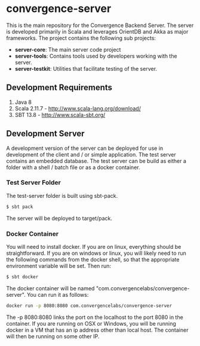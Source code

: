 # convergence-server
This is the main repository for the Convergence Backend Server.  The server is developed primarily in Scala and leverages OrientDB and Akka as major frameworks. The project contains the following sub projects:

  * **server-core**: The main server code project
  * **server-tools**: Contains tools used by developers working with the server.
  * **server-testkit**: Utilities that facilitate testing of the server.

## Development Requirements

 1. Java 8
 2. Scala 2.11.7 - http://www.scala-lang.org/download/
 3. SBT 13.8 - http://www.scala-sbt.org/
 

## Development Server

A development version of the server can be deployed for use in development of the client and / or simple application.  The test server contains an embedded database.  The test server can be build as either a folder with a shell / batch file or as a docker container.  

### Test Server Folder
The test-server folder is built using sbt-pack.

```bash
$ sbt pack
```

The server will be deployed to target/pack.

### Docker Container
You will need to install docker.  If you are on linux, everything should be straightforward.  If you are on windows or linux, you will likely need to run the following commands from the docker shell, so that the appropriate environment variable will be set.  Then run:

```bash
$ sbt docker
```

The docker container will be named "com.convergencelabs/convergence-server".  You can run it as follows:

```bash
docker run -p 8080:8080 com.convergencelabs/convergence-server
```

The -p 8080:8080 links the port on the localhost to the port 8080 in the container.  If you are running on OSX or Windows, you will be running docker in a VM that has an ip address other than local host.  The container will then be running on some other IP.

